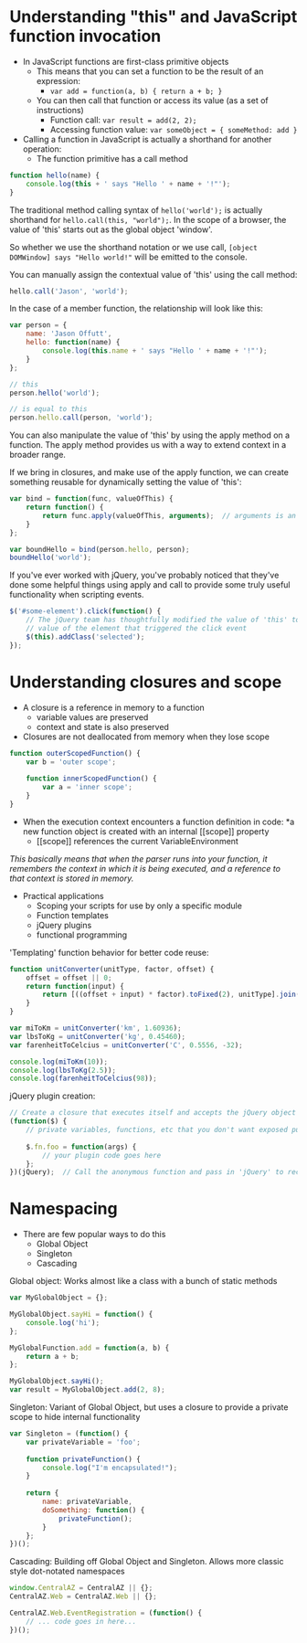 # Understanding "this" and JavaScript function invocation

* In JavaScript functions are first-class primitive objects
	* This means that you can set a function to be the result of an expression:
		* `var add = function(a, b) { return a + b; }`
	* You can then call that function or access its value (as a set of instructions)
		* Function call: `var result = add(2, 2);`
		* Accessing function value: `var someObject = { someMethod: add }`
* Calling a function in JavaScript is actually a shorthand for another operation:
	* The function primitive has a call method

```javascript
function hello(name) {
	console.log(this + ' says "Hello ' + name + '!"');
}
```

The traditional method calling syntax of `hello('world');` is actually shorthand for `hello.call(this, "world");`. 
In the scope of a browser, the value of 'this' starts out as the global object 'window'.

So whether we use the shorthand notation or we use call, `[object DOMWindow] says "Hello world!"` will be emitted to the console.

You can manually assign the contextual value of 'this' using the call method:

```javascript
hello.call('Jason', 'world');
```

In the case of a member function, the relationship will look like this:

```javascript
var person = {
	name: 'Jason Offutt',
	hello: function(name) {
		console.log(this.name + ' says "Hello ' + name + '!"');
	}
};

// this
person.hello('world');

// is equal to this
person.hello.call(person, 'world');
```

You can also manipulate the value of 'this' by using the apply method on a function. The apply method provides us with a way to extend context in a broader range.

If we bring in closures, and make use of the apply function, we can create something reusable for dynamically setting the value of 'this':

```javascript
var bind = function(func, valueOfThis) {
	return function() {
		return func.apply(valueOfThis, arguments);	// arguments is an array-like container for all function params passed in
	}
};

var boundHello = bind(person.hello, person);
boundHello('world');
```

If you've ever worked with jQuery, you've probably noticed that they've done some helpful things using apply and call to provide some truly useful functionality when scripting events.

```javascript
$('#some-element').click(function() {
	// The jQuery team has thoughtfully modified the value of 'this' to be the 
	// value of the element that triggered the click event
	$(this).addClass('selected');
});
```

# Understanding closures and scope

* A closure is a reference in memory to a function
	* variable values are preserved
	* context and state is also preserved
* Closures are not deallocated from memory when they lose scope

```javascript
function outerScopedFunction() {
	var b = 'outer scope';
	
	function innerScopedFunction() {
		var a = 'inner scope';
	}
}
```

* When the execution context encounters a function definition in code:
	*a new function object is created with an internal [[scope]] property 
	* [[scope]] references the current VariableEnvironment

*This basically means that when the parser runs into your function, it remembers the context in which it is being executed, and a reference to that context is stored in memory.*

* Practical applications
	* Scoping your scripts for use by only a specific module
	* Function templates
	* jQuery plugins
	* functional programming

'Templating' function behavior for better code reuse:

```javascript
function unitConverter(unitType, factor, offset) {
	offset = offset || 0;
	return function(input) {
		return [((offset + input) * factor).toFixed(2), unitType].join(' ');
	}
}

var miToKm = unitConverter('km', 1.60936);
var lbsToKg = unitConverter('kg', 0.45460);
var farenheitToCelcius = unitConverter('C', 0.5556, -32);

console.log(miToKm(10));
console.log(lbsToKg(2.5));
console.log(farenheitToCelcius(98));
```

jQuery plugin creation:
	
```javascript
// Create a closure that executes itself and accepts the jQuery object as a parameter
(function($) {
	// private variables, functions, etc that you don't want exposed publicly go here
	
	$.fn.foo = function(args) {
		// your plugin code goes here
	};
})(jQuery);  // Call the anonymous function and pass in 'jQuery' to receive the new function binding
```

# Namespacing

* There are few popular ways to do this
	* Global Object
	* Singleton
	* Cascading

Global object: Works almost like a class with a bunch of static methods

```javascript
var MyGlobalObject = {};

MyGlobalObject.sayHi = function() {
	console.log('hi');
};

MyGlobalFunction.add = function(a, b) {
	return a + b;
};

MyGlobalObject.sayHi();
var result = MyGlobalObject.add(2, 8);
```

Singleton: Variant of Global Object, but uses a closure to provide a private scope to hide internal functionality

```javascript
var Singleton = (function() {
	var privateVariable = 'foo';
	
	function privateFunction() {
		console.log("I'm encapsulated!");
	}
	
	return {
		name: privateVariable,
		doSomething: function() {
			privateFunction();
		}
	};
})();
```

Cascading: Building off Global Object and Singleton. Allows more classic style dot-notated namespaces

```javascript
window.CentralAZ = CentralAZ || {};
CentralAZ.Web = CentralAZ.Web || {};

CentralAZ.Web.EventRegistration = (function() {
	// ... code goes in here...
})();
```